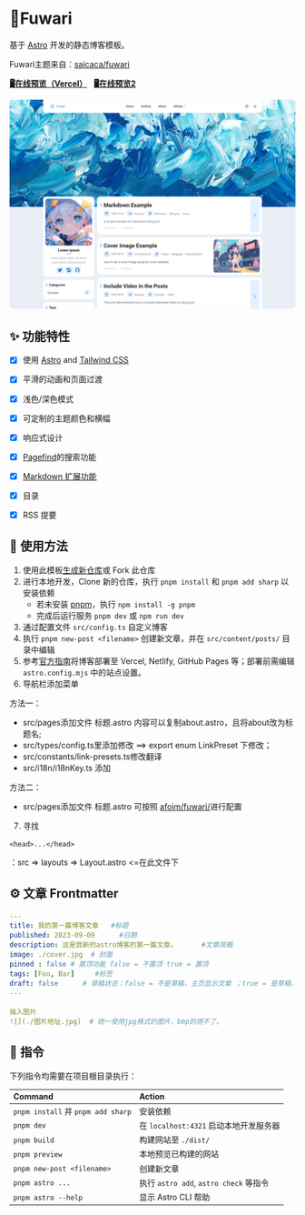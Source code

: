 # 🍥Fuwari

基于 [Astro](https://astro.build) 开发的静态博客模板。

Fuwari主题来自：[saicaca/fuwari](https://github.com/saicaca/fuwari)

[**🖥️在线预览（Vercel）**](https://fuwari.vercel.app)&nbsp;&nbsp;&nbsp;[**🖥️在线预览2**](https://fuwari.xsxh.qzz.io)

![Preview Image](https://raw.githubusercontent.com/saicaca/resource/main/fuwari/home.png)

## ✨ 功能特性

- [x] 使用 [Astro](https://astro.build) and [Tailwind CSS](https://tailwindcss.com)
- [x] 平滑的动画和页面过渡
- [x] 浅色/深色模式
- [x] 可定制的主题颜色和横幅
- [x] 响应式设计
- [x]  [Pagefind](https://pagefind.app/)的搜索功能
- [x] [Markdown 扩展功能](https://github.com/saicaca/fuwari?tab=readme-ov-file#-markdown-extended-syntax)
- [x] 目录
- [x] RSS 提要


## 🚀 使用方法

1. 使用此模板[生成新仓库](https://github.com/saicaca/fuwari/generate)或 Fork 此仓库
2. 进行本地开发，Clone 新的仓库，执行 `pnpm install` 和 `pnpm add sharp` 以安装依赖  
   - 若未安装 [pnpm](https://pnpm.io)，执行 `npm install -g pnpm`
   - 完成后运行服务 `pnpm dev` 或 `npm run dev`
3. 通过配置文件 `src/config.ts` 自定义博客
4. 执行 `pnpm new-post <filename>` 创建新文章，并在 `src/content/posts/` 目录中编辑
5. 参考[官方指南](https://docs.astro.build/zh-cn/guides/deploy/)将博客部署至 Vercel, Netlify, GitHub Pages 等；部署前需编辑 `astro.config.mjs` 中的站点设置。
6. 导航栏添加菜单
   
方法一：
   - src/pages添加文件 标题.astro 内容可以复制about.astro，且将about改为标题名;
   - src/types/config.ts里添加修改 ==> export enum LinkPreset 下修改；
   - src/constants/link-presets.ts修改翻译
   - src/i18n/i18nKey.ts 添加
   
方法二：
   - src/pages添加文件 标题.astro
可按照
[afoim/fuwari/](https://github.com/afoim/fuwari/)进行配置
7. 寻找
```
<head>...</head>
```
：src => layouts => Layout.astro <=在此文件下


## ⚙️ 文章 Frontmatter

```yaml
---
title: 我的第一篇博客文章   #标题
published: 2023-09-09      #日期
description: 这是我新的astro博客的第一篇文章。      #文章简概
image: ./cover.jpg  # 封面
pinned : false # 置顶功能 false = 不置顶 true = 置顶
tags: [Foo, Bar]     #标签
draft: false      # 草稿状态：false = 不是草稿，主页显示文章 ；true = 是草稿，主页不显示文章
---

插入图片
![](./图片地址.jpg)  # 统一使用jpg格式的图片，bmp的用不了。

```

## 🧞 指令

下列指令均需要在项目根目录执行：

| Command                           | Action                            |
|:----------------------------------|:----------------------------------|
| `pnpm install` 并 `pnpm add sharp` | 安装依赖                              |
| `pnpm dev`                        | 在 `localhost:4321` 启动本地开发服务器      |
| `pnpm build`                      | 构建网站至 `./dist/`                   |
| `pnpm preview`                    | 本地预览已构建的网站                        |
| `pnpm new-post <filename>`        | 创建新文章                             |
| `pnpm astro ...`                  | 执行 `astro add`, `astro check` 等指令 |
| `pnpm astro --help`               | 显示 Astro CLI 帮助                   |




